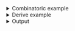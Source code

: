 <details><summary>Combinatoric example</summary>

```no_run
#[derive(Debug, Clone)]
pub struct Options {
    height: Option<usize>,
    height_str: Option<String>,
    width: Option<usize>,
    width_str: Option<String>,
}

pub fn options() -> OptionParser<Options> {
    // contains catch
    let height = long("height")
        .help("Height of a rectangle")
        .argument::<usize>("PX")
        .optional()
        .catch();

    let height_str = long("height").argument::<String>("PX").optional().hide();

    // contains no catch
    let width = long("width")
        .help("Width of a rectangle")
        .argument::<usize>("PX")
        .optional();

    let width_str = long("width").argument::<String>("PX").optional().hide();

    construct!(Options {
        height,
        height_str,
        width,
        width_str
    })
    .to_options()
}
```

</details>
<details><summary>Derive example</summary>

```no_run
#[derive(Debug, Clone, Bpaf)]
#[bpaf(options)]
pub struct Options {
    #[bpaf(long, argument("PX"), optional, catch)]
    /// Height of a rectangle
    height: Option<usize>,

    #[bpaf(long("height"), argument("PX"), optional, hide)]
    height_str: Option<String>,

    #[bpaf(long, argument("PX"), optional)]
    /// Width of a rectangle
    width: Option<usize>,

    #[bpaf(long("width"), argument("PX"), optional, hide)]
    width_str: Option<String>,
}
```

</details>
<details><summary>Output</summary>

Despite parser producing a funky value - help looks like you would expect from a parser that
takes two values


<div class='bpaf-doc'>
$ app --help<br>
<p><b>Usage</b>: <tt><b>app</b></tt> [<tt><b>--height</b></tt>=<tt><i>PX</i></tt>] [<tt><b>--width</b></tt>=<tt><i>PX</i></tt>]</p><p><div>
<b>Available options:</b></div><dl><dt><tt><b>    --height</b></tt>=<tt><i>PX</i></tt></dt>
<dd>Height of a rectangle</dd>
<dt><tt><b>    --width</b></tt>=<tt><i>PX</i></tt></dt>
<dd>Width of a rectangle</dd>
<dt><tt><b>-h</b></tt>, <tt><b>--help</b></tt></dt>
<dd>Prints help information</dd>
</dl>
</p>
<style>
div.bpaf-doc {
    padding: 14px;
    background-color:var(--code-block-background-color);
    font-family: mono;
    margin-bottom: 0.75em;
}
div.bpaf-doc dt { margin-left: 1em; }
div.bpaf-doc dd { margin-left: 3em; }
div.bpaf-doc dl { margin-top: 0; padding-left: 1em; }
div.bpaf-doc  { padding-left: 1em; }
</style>
</div>


When executed with no parameters it produces four `None` values - all parsers succeed by the
nature of them being [`optional`](Parser::optional)


<div class='bpaf-doc'>
$ app <br>
Options { height: None, height_str: None, width: None, width_str: None }
</div>


When executed with expected parameters fields with `usize` get their values


<div class='bpaf-doc'>
$ app --height 100 --width 100<br>
Options { height: Some(100), height_str: None, width: Some(100), width_str: None }
</div>


With incorrect value for `--height` parameter inner part of `height` parser fails, `optional`
combined with `catch` handles this failure and produces `None` without consuming value from the
command line. Parser `height_str` runs next and consumes the value as a string


<div class='bpaf-doc'>
$ app --height ten<br>
Options { height: None, height_str: Some("ten"), width: None, width_str: None }
</div>


In case of wrong `--width` - parser `width` fails, parser for `optional` sees this as a
"value is present but not correct" and propagates the error outside, execution never reaches
`width_str` parser


<div class='bpaf-doc'>
$ app --width ten<br>
Couldn't parse <b>ten</b>: invalid digit found in string
<style>
div.bpaf-doc {
    padding: 14px;
    background-color:var(--code-block-background-color);
    font-family: mono;
    margin-bottom: 0.75em;
}
div.bpaf-doc dt { margin-left: 1em; }
div.bpaf-doc dd { margin-left: 3em; }
div.bpaf-doc dl { margin-top: 0; padding-left: 1em; }
div.bpaf-doc  { padding-left: 1em; }
</style>
</div>

</details>